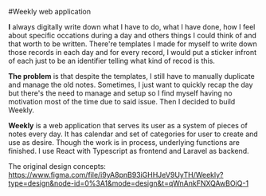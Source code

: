 #Weekly web application

**I** always digitally write down what I have to do, what I have done, how I feel about specific occations during a day and others things I could think of and that worth to be written. There're templates I made for myself to write down those records in each day and for every record, I would put a sticker infront of each just to be an identifier telling what kind of recod is this. 

**The problem** is that despite the templates, I still have to manually duplicate and manage the old notes. Sometimes, I just want to quickly recap the day but there's the need to manage and setup so I find myself having no motivation most of the time due to said issue. Then I decided to build Weekly.

**Weekly** is a web application that serves its user as a system of pieces of notes every day. It has calendar and set of categories for user to create and use as desire. Though the work is in process, underlying functions are finished. I use React with Typescript as frontend and Laravel as backend.

The original design concepts:
https://www.figma.com/file/i9yA8pnB93iGHHJeV9UyTH/Weekly?type=design&node-id=0%3A1&mode=design&t=qWnAnkFNXQAwBOiQ-1 

